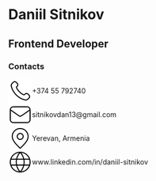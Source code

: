 # Daniil Sitnikov
## Frontend Developer  

### Contacts

  <div style="display:flex;align-items:center;">
    <img src="./assets/phone.svg" />
    <p style="margin:0">+374 55 792740</p>
  </div>
    <div style="display:flex;align-items:center;">
    <img src="./assets/mail.svg" />
    <p style="margin:0">sitnikovdan13@gmail.com</p>
  </div>
   <div style="display:flex;align-items:center;">
    <img src="./assets/marker.svg" />
    <p style="margin:0">Yerevan, Armenia</p>
  </div>
  <div style="display:flex;align-items:center;">
    <img src="./assets/globe.svg" />
    <p style="margin:0">www.linkedin.com/in/daniil-sitnikov</p>
  </div>
